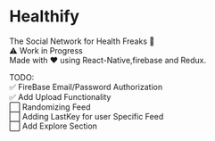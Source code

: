 
# Healthify
The Social Network for Health Freaks  :muscle: \
 :warning: Work in Progress \
Made with  :heart: using React-Native,firebase and Redux. 

TODO: \
 :white_check_mark: FireBase Email/Password Authorization \
 :white_check_mark: Add Upload Functionality\
:white_large_square: Randomizing Feed \
:white_large_square: Adding LastKey for user Specific Feed \
:white_large_square: Add Explore Section 
 

